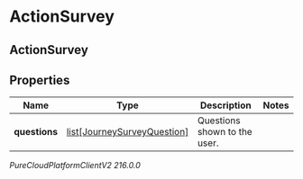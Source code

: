 # ActionSurvey

## ActionSurvey

## Properties

|Name | Type | Description | Notes|
|------------ | ------------- | ------------- | -------------|
| **questions** | [list[JourneySurveyQuestion]](JourneySurveyQuestion) | Questions shown to the user. | |



_PureCloudPlatformClientV2 216.0.0_

